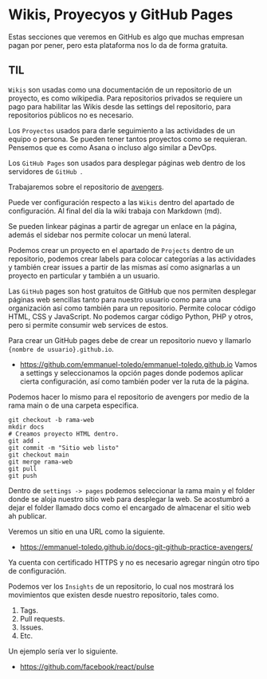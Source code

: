 # Wikis, Proyecyos y GitHub Pages

Estas secciones que veremos en GitHub es algo que muchas empresan pagan por pener, pero esta plataforma nos lo da de forma gratuita.

## TIL

```Wikis``` son usadas como una documentación de un repositorio de un proyecto, es como wikipedia. Para repositorios privados se requiere un pago para habilitar las Wikis desde las settings del repositorio, para repositorios públicos no es necesario.

Los ```Proyectos``` usados para darle seguimiento a las actividades de un equipo o persona. Se pueden tener tantos proyectos como se requieran. Pensemos que es como Asana o incluso algo similar a DevOps.

Los ```GitHub Pages``` son usados para desplegar páginas web dentro de los servidores de ```GitHub ```.

Trabajaremos sobre el repositorio de [avengers](https://github.com/emmanuel-toledo/docs-git-github-practice-avengers).

Puede ver configuración respecto a las ```Wikis``` dentro del apartado de configuración. Al final del día la wiki trabaja con Markdown (md).

Se pueden linkear páginas a partir de agregar un enlace en la página, además el sidebar nos permite colocar un menú lateral.

Podemos crear un proyecto en el apartado de ```Projects``` dentro de un repositorio, podemos crear labels para colocar categorías a las actividades y también crear issues a partir de las mismas así como asignarlas a un proyecto en particular y también a un usuario.

Las ```GitHub``` pages son host gratuitos de GitHub que nos permiten desplegar páginas web sencillas tanto para nuestro usuario como para una organización así como también para un repositorio. Permite colocar código HTML, CSS y JavaScript. No podemos cargar código Python, PHP y otros, pero si permite consumir web services de estos.

Para crear un GitHub pages debe de crear un repositorio nuevo y llamarlo ```{nombre de usuario}.github.io```.
- https://github.com/emmanuel-toledo/emmanuel-toledo.github.io
Vamos a settings y seleccionamos la opción pages donde podemos aplicar cierta configuración, así como también poder ver la ruta de la página.

Podemos hacer lo mismo para el repositorio de avengers por medio de la rama main o de una carpeta especifica. 

```
git checkout -b rama-web
mkdir docs
# Creamos proyecto HTML dentro.
git add .
git commit -m "Sitio web listo"
git checkout main
git merge rama-web
git pull
git push
```

Dentro de ```settings -> pages``` podemos seleccionar la rama main y el folder donde se aloja nuestro sitio web para desplegar la web. Se acostumbró a dejar el folder llamado docs como el encargado de almacenar el sitio web ah publicar. 

Veremos un sitio en una URL como la siguiente.
- https://emmanuel-toledo.github.io/docs-git-github-practice-avengers/

Ya cuenta con certificado HTTPS y no es necesario agregar ningún otro tipo de configuración.

Podemos ver los ```Insights``` de un repositorio, lo cual nos mostrará los movimientos que existen desde nuestro repositorio, tales como.
1. Tags.
2. Pull requests.
3. Issues.
4. Etc.

Un ejemplo sería ver lo siguiente.
- https://github.com/facebook/react/pulse